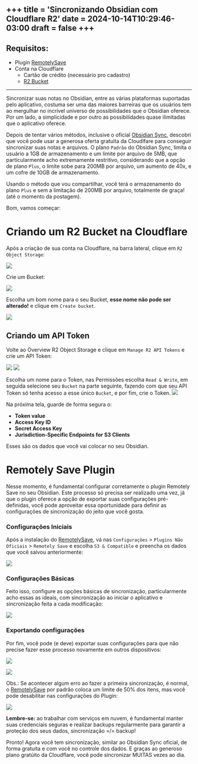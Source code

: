 +++
title = 'Sincronizando Obsidian com Cloudflare R2'
date = 2024-10-14T10:29:46-03:00
draft = false
+++
--- 
## Requisitos:
- Plugin [RemotelySave](https://obsidian.md/plugins?id=remotely-save)
- Conta na Cloudflare 
	- Cartão de crédito (necessário pro cadastro)
	- [R2 Bucket](https://www.cloudflare.com/pt-br/developer-platform/r2/)
---

Sincronizar suas notas no Obsidian, entre as várias plataformas suportadas pelo aplicativo, costuma ser uma das maiores barreiras que os usuários tem ao mergulhar no incrível universo de possibilidades que o Obsidian oferece. Por um lado, a simplicidade e por outro as possibilidades quase ilimitadas que o aplicativo oferece.

Depois de tentar vários métodos, inclusive o oficial [Obsidian Sync](https://obsidian.md/sync), descobri que você pode usar a generosa oferta gratuita da Cloudlfare para conseguir sincronizar suas notas e arquivos. O plano `Padrão` do Obsidian Sync, limita o usuário a 1GB de armazenamento e um limite por arquivo de 5MB, que particularmente acho extremamente restritivo, considerando que a opção de plano `Plus`, o limite sobe para 200MB por arquivo, um aumento de 40x, e um cofre de 10GB de armazenamento.

Usando o método que vou compartilhar, você terá o armazenamento do plano `Plus` e sem a limitação de 200MB por arquivo, totalmente de graça! (até o momento da postagem).

Bom, vamos começar:

# Criando um R2 Bucket na Cloudflare 
Após a criação de sua conta na Cloudflare, na barra lateral, clique em `R2 Object Storage`:

![](https://files.catbox.moe/auvg7c.png)

Crie um Bucket:

![](https://files.catbox.moe/5m00ms.png)

Escolha um bom nome para o seu Bucket, **esse nome não pode ser alterado!** e clique em `Create bucket`.

![](https://files.catbox.moe/e1q0b9.png)

## Criando um API Token

Volte ao Overview R2 Object Storage e clique em `Manage R2 API Tokens` e crie um API Token:

![](https://files.catbox.moe/8gfl90.png)
![](https://files.catbox.moe/jzgroe.png)

Escolha um nome para o Token, nas Permissões escolha `Read & Write`, em seguida selecione seu `Bucket` na parte seguinte, fazendo com que seu API Token só tenha acesso a esse único `Bucket`, e por fim, crie o Token.
![](https://files.catbox.moe/3xqckt.png)

Na próxima tela, guarde de forma segura o:
- **Token value**
- **Access Key ID**
- **Secret Access Key**
- **Jurisdiction-Specific Endpoints for S3 Clients**

Esses são os dados que você vai colocar no seu Obsidian.

# Remotely Save Plugin 
Nesse momento, é fundamental configurar corretamente o plugin Remotely Save no seu Obsidian. Este processo só precisa ser realizado uma vez, já que o plugin oferece a opção de exportar suas configurações pré-definidas, você pode aproveitar essa oportunidade para definir as configurações de sincronização do jeito que você gosta.

### Configurações Iniciais
Após a instalação do [RemotelySave](https://obsidian.md/plugins?id=remotely-save), vá nas `Configurações` > `Plugins Não Oficiais` > `Remotely Save` e escolha `S3 & Compatible` e preencha os dados que você salvou anteriormente:

![](https://files.catbox.moe/pg8dtp.png)

### Configurações Básicas
Feito isso, configure as opções básicas de sincronização, particularmente acho essas as ideais, com sincronização ao iniciar o aplicativo e sincronização feita a cada modificação:

![](https://files.catbox.moe/ocde91.png)

### Exportando configurações
Por fim, você pode (e deve) exportar suas configurações para que não precise fazer esse processo novamente em outros dispositivos:

![](https://files.catbox.moe/s5x2qr.png)

![](https://files.catbox.moe/zskdhi.png)

Obs.: Se acontecer algum erro ao fazer a primeira sincronização, é normal, o [RemotelySave](https://obsidian.md/plugins?id=remotely-save) por padrão coloca um limite de 50% dos itens, mas você pode desabilitar nas configurações do Plugin:

![](https://files.catbox.moe/4vjzmg.png)

**Lembre-se:** ao trabalhar com serviços em nuvem, é fundamental manter suas credenciais seguras e realizar backups regularmente para garantir a proteção dos seus dados, sincronização =/= backup!

Pronto! Agora você tem sincronização, similar ao Obsidian Sync oficial, de forma gratuita e com você no controle dos dados. E graças ao generoso plano gratúito da Cloudflare, você pode sincronizar MUITAS vezes ao dia.
